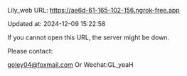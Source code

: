 Lily_web URL: https://ae6d-61-165-102-156.ngrok-free.app

Updated at: 2024-12-09 15:22:58

If you cannot open this URL, the server might be down.

Please contact: 

goley04@foxmail.com Or Wechat:GL_yeaH